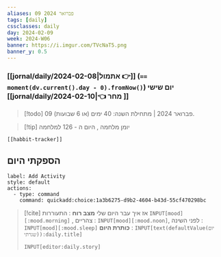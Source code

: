 ```yaml
---
aliases: 09 פברואר 2024
tags: [daily]
cssclasses: daily
day: 2024-02-09
week: 2024-W06
banner: https://i.imgur.com/TVcNaT5.png
banner_y: 0.5
---
```


### [[jornal/daily/2024-02-08|אתמול 👉]] (**`== moment(dv.current().day - 0).fromNow()`**) יום שישי [[jornal/daily/2024-02-10|👈 מחר ]]

> [!todo]   09 פברואר 2024 | מתחילת השנה: 40 ימים (או 6 שבועות). 

> [!tip]  יומן מלחמה , היום ה - 126 למלחמה

```meta-bind-embed
[[habbit-tracker]]
```

## הספקתי היום

```meta-bind-button
label: Add Activity
style: default
actions: 
  - type: command
    command: quickadd:choice:1a3b6275-d9b2-4604-b43d-55cf470298bc

```

> [!cite] אז איך עבר היום שלי
> **מצב רוח** :  התעוררות `INPUT[mood][:mood.morning]` , צהריים : `INPUT[mood][:mood.noon]`,  לפני השינה :  `INPUT[mood][:mood.sleep]`
> **כותרת היום** : `INPUT[text(defaultValue(יום שגרתי)):daily.title]`
> ```meta-bind
> INPUT[editor:daily.story]
> ```